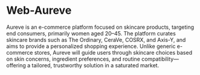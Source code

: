 # Web-Aureve
Aureve is an e-commerce platform focused on skincare products, targeting end consumers, primarily women aged 20–45. The platform curates skincare brands such as The Ordinary, CeraVe, COSRX, and Axis-Y, and aims to provide a personalized shopping experience. Unlike generic e-commerce stores, Aureve will guide users through skincare choices based on skin concerns, ingredient preferences, and routine compatibility—offering a tailored, trustworthy solution in a saturated market.
